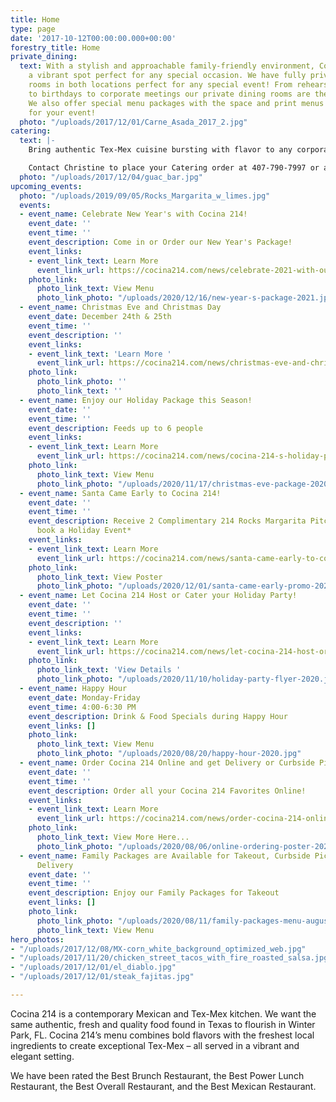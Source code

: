 ```yaml
---
title: Home
type: page
date: '2017-10-12T00:00:00.000+00:00'
forestry_title: Home
private_dining:
  text: With a stylish and approachable family-friendly environment, Cocina 214 is
    a vibrant spot perfect for any special occasion. We have fully private dining
    rooms in both locations perfect for any special event! From rehearsal dinners
    to birthdays to corporate meetings our private dining rooms are the perfect space.
    We also offer special menu packages with the space and print menus exclusively
    for your event!
  photo: "/uploads/2017/12/01/Carne_Asada_2017_2.jpg"
catering:
  text: |-
    Bring authentic Tex-Mex cuisine bursting with flavor to any corporate, wedding or private event by selecting Cocina 214 as your catering preference. Whether the event is small or large, Cocina 214 offers a wide variety of dishes that caters to all types of palates. Cocina 214 catering combines the experience of freshly made food with dedicated high quality service to make a perfect eating experience at any event. Make your event buzz with excitement over the authentic and deliciousness Tex-Mex food provided by Cocina 214 catering service.

    Contact Christine to place your Catering order at 407-790-7997 or at catering@cocina214.com
  photo: "/uploads/2017/12/04/guac_bar.jpg"
upcoming_events:
  photo: "/uploads/2019/09/05/Rocks_Margarita_w_limes.jpg"
  events:
  - event_name: Celebrate New Year's with Cocina 214!
    event_date: ''
    event_time: ''
    event_description: Come in or Order our New Year's Package!
    event_links:
    - event_link_text: Learn More
      event_link_url: https://cocina214.com/news/celebrate-2021-with-our-new-year-s-package/
    photo_link:
      photo_link_text: View Menu
      photo_link_photo: "/uploads/2020/12/16/new-year-s-package-2021.jpg"
  - event_name: Christmas Eve and Christmas Day
    event_date: December 24th & 25th
    event_time: ''
    event_description: ''
    event_links:
    - event_link_text: 'Learn More '
      event_link_url: https://cocina214.com/news/christmas-eve-and-christmas-day/
    photo_link:
      photo_link_photo: ''
      photo_link_text: ''
  - event_name: Enjoy our Holiday Package this Season!
    event_date: ''
    event_time: ''
    event_description: Feeds up to 6 people
    event_links:
    - event_link_text: Learn More
      event_link_url: https://cocina214.com/news/cocina-214-s-holiday-package/
    photo_link:
      photo_link_text: View Menu
      photo_link_photo: "/uploads/2020/11/17/christmas-eve-package-2020.jpg"
  - event_name: Santa Came Early to Cocina 214!
    event_date: ''
    event_time: ''
    event_description: Receive 2 Complimentary 214 Rocks Margarita Pitchers when you
      book a Holiday Event*
    event_links:
    - event_link_text: Learn More
      event_link_url: https://cocina214.com/news/santa-came-early-to-cocina-214/
    photo_link:
      photo_link_text: View Poster
      photo_link_photo: "/uploads/2020/12/01/santa-came-early-promo-2020.jpg"
  - event_name: Let Cocina 214 Host or Cater your Holiday Party!
    event_date: ''
    event_time: ''
    event_description: ''
    event_links:
    - event_link_text: Learn More
      event_link_url: https://cocina214.com/news/let-cocina-214-host-or-cater-your-holiday-party/
    photo_link:
      photo_link_text: 'View Details '
      photo_link_photo: "/uploads/2020/11/10/holiday-party-flyer-2020.jpg"
  - event_name: Happy Hour
    event_date: Monday-Friday
    event_time: 4:00-6:30 PM
    event_description: Drink & Food Specials during Happy Hour
    event_links: []
    photo_link:
      photo_link_text: View Menu
      photo_link_photo: "/uploads/2020/08/20/happy-hour-2020.jpg"
  - event_name: Order Cocina 214 Online and get Delivery or Curbside Pick-up!
    event_date: ''
    event_time: ''
    event_description: Order all your Cocina 214 Favorites Online!
    event_links:
    - event_link_text: Learn More
      event_link_url: https://cocina214.com/news/order-cocina-214-online-and-get-curbside-pick-up-or-delivery/
    photo_link:
      photo_link_text: View More Here...
      photo_link_photo: "/uploads/2020/08/06/online-ordering-poster-2020.jpg"
  - event_name: Family Packages are Available for Takeout, Curbside Pickup and/or
      Delivery
    event_date: ''
    event_time: ''
    event_description: Enjoy our Family Packages for Takeout
    event_links: []
    photo_link:
      photo_link_photo: "/uploads/2020/08/11/family-packages-menu-august-2020.jpg"
      photo_link_text: View Menu
hero_photos:
- "/uploads/2017/12/08/MX-corn_white_background_optimized_web.jpg"
- "/uploads/2017/11/20/chicken_street_tacos_with_fire_roasted_salsa.jpg"
- "/uploads/2017/12/01/el_diablo.jpg"
- "/uploads/2017/12/01/steak_fajitas.jpg"

---
```

Cocina 214 is a contemporary Mexican and Tex-Mex kitchen. We want the same authentic, fresh and quality food found in Texas to flourish in Winter Park, FL. Cocina 214’s menu combines bold flavors with the freshest local ingredients to create exceptional Tex-Mex – all served in a vibrant and elegant setting.

We have been rated the Best Brunch Restaurant, the Best Power Lunch Restaurant, the Best Overall Restaurant, and the Best Mexican Restaurant.